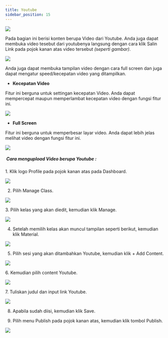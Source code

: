 ```yaml
---
title: Youtube
sidebar_position: 15
---
```

![](/img/youtube-1.jpg)

Pada bagian ini berisi konten berupa Video dari Youtube. Anda juga dapat membuka video tesebut dari youtubenya langsung dengan cara klik Salin Link pada pojok kanan atas video tersebut *(seperti gambar)*. 

![](/img/degree-lecture-youtube-6.jpg)

Anda juga dapat membuka tampilan video dengan cara full screen dan juga dapat mengatur speed/kecepatan video yang ditampilkan. 

* **Kecepatan Video**

Fitur ini berguna untuk settingan kecepatan Video. Anda dapat mempercepat maupun memperlambat kecepatan video dengan fungsi fitur ini.

![](/img/degree-lecture-youtube-4.jpg)

* **Full Screen**

Fitur ini berguna untuk memperbesar layar video. Anda dapat lebih jelas melihat video dengan fungsi fitur ini.

![](/img/degree-lecture-youtube-5.jpg)

#####  **Cara mengupload Video berupa Youtube :**

1. Klik logo Profile pada pojok kanan atas pada Dashboard.

![](/img/diskusi_4.jpg)

2. Pilih Manage Class.

![](/img/diskusi_5.jpg)

3. Pilih kelas yang akan diedit, kemudian klik Manage.

![](/img/diskusi_6.jpg)

4. Setelah memilih kelas akan muncul tampilan seperti berikut, kemudian klik Material.

![](/img/diskusi_7.jpg)

5. Pilih sesi yang akan ditambahkan Youtube, kemudian klik + Add Content.

![](/img/diskusi_8.jpg)

6. Kemudian pilih content Youtube.

![](/img/degree-lecture-youtube-2.jpg)

7. Tuliskan judul dan input link Youtube.

![](/img/degree-lecture-youtube.jpg)

8. Apabila sudah diisi, kemudian klik Save.

9. Pilih menu Publish pada pojok kanan atas, kemudian klik tombol Publish.

![](/img/degree-lecture-publish.jpg)
